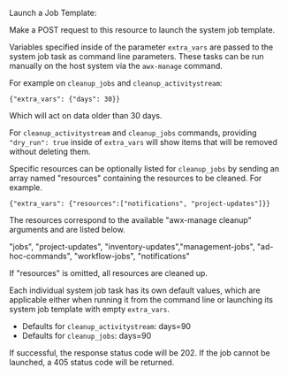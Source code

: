 Launch a Job Template:

Make a POST request to this resource to launch the system job template.

Variables specified inside of the parameter `extra_vars` are passed to the
system job task as command line parameters. These tasks can be run manually
on the host system via the `awx-manage` command.

For example on `cleanup_jobs` and `cleanup_activitystream`:

`{"extra_vars": {"days": 30}}`

Which will act on data older than 30 days.

For `cleanup_activitystream` and `cleanup_jobs` commands, providing
`"dry_run": true` inside of `extra_vars` will show items that will be
removed without deleting them.

Specific resources can be optionally listed for `cleanup_jobs` by sending
an array named "resources" containing the resources to be cleaned.  For
example.

`{"extra_vars": {"resources":["notifications", "project-updates"]}}`

The resources correspond to the available "awx-manage cleanup" arguments
and are listed below.

"jobs", "project-updates", "inventory-updates","management-jobs",
 "ad-hoc-commands", "workflow-jobs", "notifications"

If "resources" is omitted, all resources are cleaned up.


Each individual system job task has its own default values, which are
applicable either when running it from the command line or launching its
system job template with empty `extra_vars`.

 - Defaults for `cleanup_activitystream`: days=90
 - Defaults for `cleanup_jobs`: days=90

If successful, the response status code will be 202.  If the job cannot be
launched, a 405 status code will be returned.
